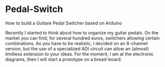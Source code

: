 # Pedal-Switch
How to build a Guitare Pedal Switcher based on Arduino

Recently I started to think about how to organize my guitar pedals. 
On the market you can find, for several hundred euros, switchers allowing certain combinations. 
As you have to be realistic, I decided on an 8-channel version, but the use of a specialized ADI circuit 
can allow an (almost) limitless extension to your ideas.
For the moment, I am at the electronic diagrams, then I will start a prototype on a bread-board.
